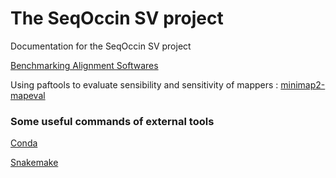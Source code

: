 # The SeqOccin SV project
Documentation for the SeqOccin SV project

[Benchmarking Alignment Softwares](BenchmarkingAlign.md)

Using paftools to evaluate sensibility and sensitivity of mappers :
[minimap2-mapeval](https://github.com/lh3/minimap2/tree/master/misc)

### Some useful commands of external tools

[Conda](Conda.md)

[Snakemake](Snakemake.md)


